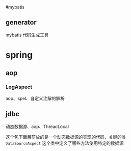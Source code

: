 
#mybatis

## generator
mybatis 代码生成工具


# spring


## aop

### LogAspect
aop、spel、自定义注解的解析

## jdbc
动态数据源、aop、ThreadLocal

这个包下面目前放的是一个动态数据源的实现的代码，关键的类`DataSourceAspect`
这个类中定义了哪些方法使用特定的数据源
